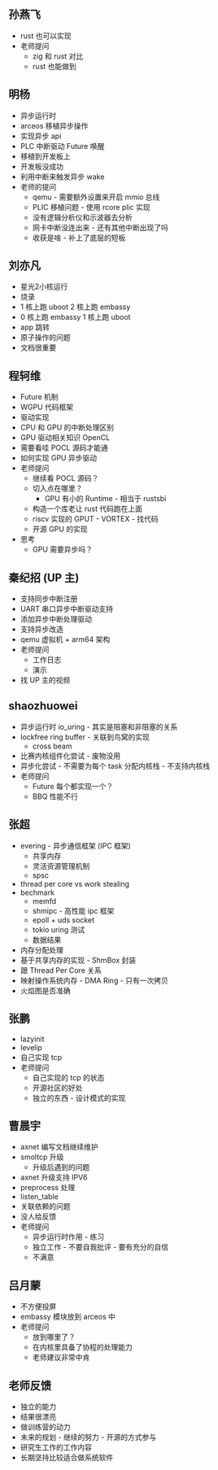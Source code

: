 ## 孙燕飞

- rust 也可以实现
- 老师提问
  - zig 和 rust 对比
  - rust 也能做到

## 明杨

- 异步运行时
- arceos 移植异步操作
- 实现异步 api
- PLC 中断驱动 Future 唤醒
- 移植到开发板上
- 开发板没成功
- 利用中断来触发异步 wake
- 老师的提问
  - qemu - 需要额外设置来开启 mmio 总线
  - PLIC 移植问题 - 使用 rcore plic 实现
  - 没有逻辑分析仪和示波器去分析
  - 网卡中断没连出来 - 还有其他中断出现了吗
  - 收获是啥 - 补上了底层的短板

## 刘亦凡

- 星光2小核运行
- 烧录
- 1 核上跑 uboot  2 核上跑 embassy
- 0 核上跑 embassy 1 核上跑 uboot
- app 跳转
- 原子操作的问题
- 文档很重要

## 程轲维

- Future 机制
- WGPU 代码框架
- 驱动实现
- CPU 和 GPU 的中断处理区别
- GPU 驱动相关知识 OpenCL
- 需要看哇 POCL 源码才能通
- 如何实现 GPU 异步驱动
- 老师提问
  - 继续看 POCL 源码？
  - 切入点在哪里？
    - GPU 有小的 Runtime - 相当于 rustsbi
  - 构造一个库老让 rust 代码跑在上面
  - riscv 实现的 GPUT - VORTEX - 找代码
  - 开源 GPU 的实现
- 思考
  - GPU 需要异步吗？
  
## 秦纪招 (UP 主)

- 支持同步中断注册
- UART 串口异步中断驱动支持
- 添加异步中断处理驱动
- 支持异步改造
- qemu 虚拟机 + arm64 架构
- 老师提问
  - 工作日志
  - 演示
- 找 UP 主的视频

## shaozhuowei

- 异步运行时 io_uring - 其实是阻塞和非阻塞的关系
- lockfree ring buffer - 关联到鸟窝的实现
  - cross beam
- 比赛内核组件化尝试 - 废物没用
- 异步化尝试 - 不需要为每个 task 分配内核栈 - 不支持内核栈
- 老师提问
  - Future 每个都实现一个？
  - BBQ 性能不行

## 张超

- evering - 异步通信框架 (IPC 框架)
  - 共享内存
  - 灵活资源管理机制
  - spsc
- thread per core vs work stealing
- bechmark
  - memfd
  - shmipc - 高性能 ipc 框架
  - epoll + uds socket
  - tokio uring 测试
  - 数据结果
- 内存分配处理
- 基于共享内存的实现 - ShmBox 封装
- 跟 Thread Per Core 关系
- 映射操作系统内存 - DMA Ring - 只有一次拷贝
- 火焰图是否准确

## 张鹏

- lazyinit
- levelip
- 自己实现 tcp
- 老师提问
  - 自己实现的 tcp 的状态
  - 开源社区的好处
  - 独立的东西 - 设计模式的实现

## 曹晨宇

- axnet 编写文档继续维护
- smoltcp 升级
  - 升级后遇到的问题
- axnet 升级支持 IPV6
- preprocess 处理
- listen_table
- 关联依赖的问题
- 没人给反馈
- 老师提问
  - 异步运行时作用 - 练习
  - 独立工作 - 不要自我批评 - 要有充分的自信
  - 不满意
  
## 吕月蒙

- 不方便投屏
- embassy 模块放到 arceos 中
- 老师提问
  - 放到哪里了？
  - 在内核里具备了协程的处理能力
  - 老师建议非常中肯
  
## 老师反馈

- 独立的能力
- 结果很漂亮
- 做训练营的动力
- 未来的规划 - 继续的努力 - 开源的方式参与
- 研究生工作的工作内容
- 长期坚持比较适合做系统软件